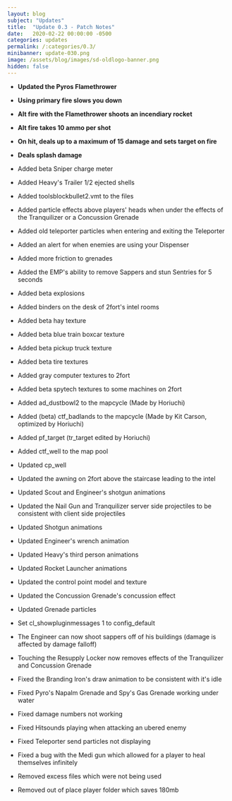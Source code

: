 ```yaml
---
layout: blog
subject: "Updates"
title:  "Update 0.3 - Patch Notes"
date:   2020-02-22 00:00:00 -0500
categories: updates
permalink: /:categories/0.3/
minibanner: update-030.png
image: /assets/blog/images/sd-oldlogo-banner.png
hidden: false
---
```

- __Updated the Pyros Flamethrower__
- __Using primary fire slows you down__
- __Alt fire with the Flamethrower shoots an incendiary rocket__
- __Alt fire takes 10 ammo per shot__
- __On hit, deals up to a maximum of 15 damage and sets target on fire__
- __Deals splash damage__

- Added beta Sniper charge meter
- Added Heavy's Trailer 1/2 ejected shells
- Added toolsblockbullet2.vmt to the files
- Added particle effects above players' heads when under the effects of the Tranquilizer or a Concussion Grenade
- Added old teleporter particles when entering and exiting the Teleporter
- Added an alert for when enemies are using your Dispenser
- Added more friction to grenades
- Added the EMP's ability to remove Sappers and stun Sentries for 5 seconds
- Added beta explosions
- Added binders on the desk of 2fort's intel rooms
- Added beta hay texture
- Added beta blue train boxcar texture
- Added beta pickup truck texture 
- Added beta tire textures
- Added gray computer textures to 2fort
- Added beta spytech textures to some machines on 2fort
- Added ad_dustbowl2 to the mapcycle (Made by Horiuchi)
- Added (beta) ctf_badlands to the mapcycle (Made by Kit Carson, optimized by Horiuchi)
- Added pf_target (tr_target edited by Horiuchi)
- Added ctf_well to the map pool

- Updated cp_well
- Updated the awning on 2fort above the staircase leading to the intel
- Updated Scout and Engineer's shotgun animations
- Updated the Nail Gun and Tranquilizer server side projectiles to be consistent with client side projectiles
- Updated Shotgun animations
- Updated Engineer's wrench animation
- Updated Heavy's third person animations
- Updated Rocket Launcher animations
- Updated the control point model and texture
- Updated the Concussion Grenade's concussion effect
- Updated Grenade particles
- Set cl_showpluginmessages 1 to config_default
- The Engineer can now shoot sappers off of his buildings (damage is affected by damage falloff)
- Touching the Resupply Locker now removes effects of the Tranquilizer and Concussion Grenade

- Fixed the Branding Iron's draw animation to be consistent with it's idle
- Fixed Pyro's Napalm Grenade and Spy's Gas Grenade working under water
- Fixed damage numbers not working
- Fixed Hitsounds playing when attacking an ubered enemy
- Fixed Teleporter send particles not displaying
- Fixed a bug with the Medi gun which allowed for a player to heal themselves infinitely
- Removed excess files which were not being used
- Removed out of place player folder which saves 180mb